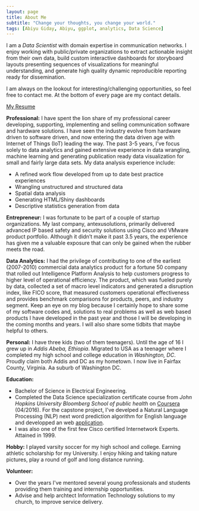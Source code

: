 ```yaml
---
layout: page
title: About Me
subtitle: "Change your thoughts, you change your world."
tags: [Abiyu Giday, Abiyu, ggplot, analytics, Data Science]
---
```

I am a <i>Data Scientist</i> with domain expertise in communication networks.  I enjoy working with public/private organizations to extract actionable insight from their own data, build custom interactive dashboards for storyboard layouts presenting sequences of visualizations for meaningful understanding, and generate high quality dynamic reproducible reporting ready for dissemination. 

I am always on the lookout for interesting/challenging opportunities, so feel free to contact me. At the bottom of every page are my contact details. 

<a href ="https://www.linkedin.com/in/abiyugiday">My Resume</a>  

<div id="aboutme-section">
<p class="about-text">
<span class="fa fa-globe about-icon"></span>
<strong> Professional:</strong> 
I have spent the lion share of my professional career developing, supporting, implementing and selling communication software and hardware solutions. I have seen the industry evolve from hardware driven to software driven, and now entering the data driven age with Internet of Things (IoT) leading the way.  
The past 3-5 years, I've focus solely to data analytics and gained extensive experience in data wrangling, machine learning and generating publication ready data visualization for small and fairly large data sets. My data analysis experience include:
 <ul style="list-style-type:disc">
   <li> A refined work flow developed from up to date best practice experiences </li>
   <li> Wrangling unstructured and structured data</li> 
   <li> Spatial data analysis </li>
   <li> Generating HTML/Shiny dashboards </li>
   <li> Descriptive statistics generation from data </li> 
   </ul>
</p>

<p class="about-text">
<span class="fa fa-ship about-icon"></span>
<strong> Entrepreneur:</strong> 
I was fortunate to be part of a couple of startup organizations. My last company, antexusolutions, primarily delivered advanced IP based safety and security solutions using Cisco and VMware product portfolio.  Although it didn’t make it past 3.5 years, the experience has given me a valuable exposure that can only be gained when the rubber meets the road.
</p>

<p class="about-text">
<span class="fa fa-flask about-icon"></span>
<strong> Data Analytics:</strong> 
I had  the privilege of contributing to one of the earliest (2007-2010) commercial data analytics product for a fortune 50 company that rolled out Intelligence Platform Analysis to help  customers progress to higher level of operational efficiency.    The product, which was fueled purely by data,  collected a set of macro level indicators and generated a disruption index, like FICO score, that measured customers operational effectiveness and provides benchmark comparisons for products, peers, and industry segment.  Keep an eye on my blog because I certainly hope to share some of my software codes and, solutions to real problems as well as web based products I have developed in the past year and those I will be developing in the coming months and years. I will also share some tidbits that maybe helpful to others.
</p>

<p class="about-text">
<span class="fa fa-male about-icon"></span>
<strong> Personal:</strong> 
I have three kids (two of them teenagers).  Until the age of 16 I grew up in <i>Addis Abeba, Ethiopia</i>. Migrated to USA as a teenager where I completed my high school and college education in <i>Washington, DC</i>. Proudly claim both Addis and DC as my hometown. I now live in Fairfax County, Virginia. Aa suburb of Washington DC. 
</p>

<p class="about-text">
<span class="fa fa-graduation-cap about-icon"></span>
<strong> Education:</strong> 
  <ul style="list-style-type:disc">
   <li> Bachelor of Science in Electrical Engineering.</li> 
   <li>Completed the Data Science specialization certificate course from <i>John Hopkins University Bloomberg School of public health</i> on <a href="https://www.coursera.org/specializations/jhu-data-science" target="_blank">Coursera</a> (04/2016).  For the capstone project, I've develped a Natural Language Processing (NLP) next word prediction algorithm for English language and developped an web <a href="http://rpubs.com/abiyu/wordPredict8" target="_blank">application</a>.</li>
    <li>I was also one of the first few  Cisco certified Internetwork Experts.  Attained in 1999.</li>
 </ul>
</p>

<p class="about-text">
<span class="fa fa-futbol-o about-icon"></span>
<strong>Hobby:</strong> 
I played varsity soccer for my high school and college. Earning athletic scholarship for my University.  I enjoy hiking and taking nature pictures, play a round of golf and long distance running. 
</p>

<p class="about-text">
<span class="fa fa-anchor about-icon"></span>
<strong>Volunteer:</strong> 
 <ul style="list-style-type:disc">
    <li>Over the years I've mentored several young professionals and students providing them training and internship opportunities.</li>
     <li>Advise and help archtect Information Technology solutions to my church, to improve service delivery.</li>
   </ul> 
</p>

</div>
